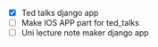 - [X] Ted talks django app
- [ ] Make IOS APP part for ted_talks
- [ ] Uni lecture note maker django app
